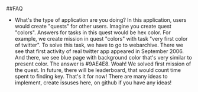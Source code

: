 ##FAQ

- What's the type of application are you doing?
In this application, users would create "quests" for other users. Imagine you create quest "colors". Answers for tasks in this quest would be hex color. For example, we create mission in quest "colors" with task "very first color of twitter". To solve this task, we have to go to webarchive. There we see that first activity of real twitter app appeared in September 2006. And there, we see blue page with background color that's very similar to present color. The answer is #9AE4E8. Woah! We solved first mission of the quest. In future, there will be leaderboard, that would count time spent to finding key. That's it for now! There are many ideas to implement, create issuses here, on github if you have any ideas!
